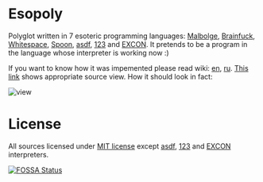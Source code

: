 # Esopoly
Polyglot written in 7 esoteric programming languages: [Malbolge](http://esolangs.org/wiki/Malbolge), [Brainfuck](http://esolangs.org/wiki/Brainfuck), [Whitespace](http://esolangs.org/wiki/Whitespace), [Spoon](http://esolangs.org/wiki/Spoon), [asdf](http://esolangs.org/wiki/Asdf), [123](http://esolangs.org/wiki/123) and [EXCON](http://esolangs.org/wiki/EXCON). It pretends to be a program in the language whose interpreter is working now :)

If you want to know how it was impemented please read wiki: [en](https://github.com/kenrube/Esopoly/wiki/Process-of-creation), [ru](https://github.com/kenrube/Esopoly/wiki/Процесс-создания). [This link](https://github.com/kenrube/Esopoly/blob/master/source?ts=1) shows appropriate source view. How it should look in fact:

![view](https://github.com/kenrube/Esopoly/blob/master/view.jpg "Esoteric polyglot")

# License
All sources licensed under [MIT license](https://github.com/kenrube/Esopoly/blob/master/LICENSE.md) except [asdf](https://github.com/kenrube/Esopoly/blob/master/sources/asdf/interpreter.exe), [123](https://github.com/kenrube/Esopoly/blob/master/sources/123/interpreter.exe) and [EXCON](https://github.com/kenrube/Esopoly/blob/master/sources/EXCON/interpreter.rb) interpreters.

[![FOSSA Status](https://app.fossa.io/api/projects/git%2Bgithub.com%2Fkenrube%2FEsopoly.svg?type=large)](https://app.fossa.io/projects/git%2Bgithub.com%2Fkenrube%2FEsopoly?ref=badge_large)
